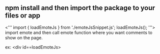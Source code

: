## npm install and then import the package to your files or app
<'''
import { loadEmoteJs } from './emoteJsSnippet.js';
loadEmoteJs(); 
'''>
import emote and then call emote function where you want comments to show on the page.

ex: <div id==loadEmoteJs></div>

